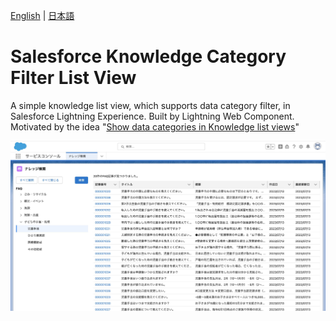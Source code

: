 [English](README.md) | [日本語](README.ja.md)

# Salesforce Knowledge Category Filter List View
A simple knowledge list view, which supports data category filter, in Salesforce Lightning Experience.  Built by Lightning Web Component. Motivated by the idea "[Show data categories in Knowledge list views](https://ideas.salesforce.com/s/idea/a0B8W00000GdhUnUAJ/show-data-categories-in-knowledge-list-views)"

![](img/screen.jpeg)